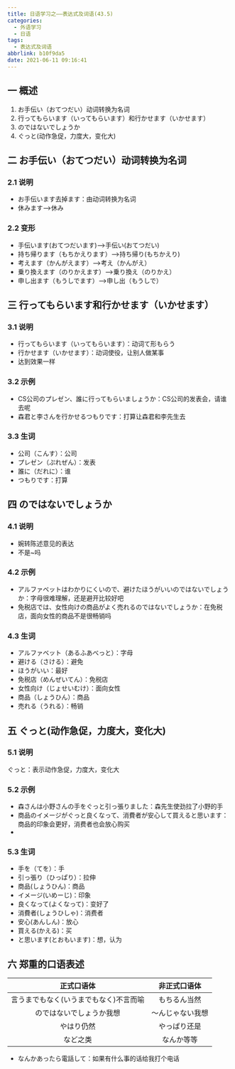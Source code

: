 ```yaml
---
title: 日语学习之——表达式及词语(43.5)
categories:
  - 外语学习
  - 日语
tags:
  - 表达式及词语
abbrlink: b10f9da5
date: 2021-06-11 09:16:41
---
```

## 一 概述

1. お手伝い（おてつだい）动词转换为名词
2. 行ってもらいます（いってもらいます）和行かせます（いかせます）
3. のではないでしょうか
4. ぐっと(动作急促，力度大，变化大)

<!--more-->

## 二 お手伝い（おてつだい）动词转换为名词

### 2.1 说明

* お手伝います去掉ます：由动词转换为名词
* 休みます——>休み

### 2.2 变形

* 手伝います(おてつだいます)——>手伝い(おてつだい)
* 持ち帰ります（もちかえります）——>持ち帰り(もちかえり)
* 考えます（かんがえます）——>考え（かんがえ）
* 乗り換えます（のりかえます）——>乗り換え（のりかえ）
* 申し出ます（もうしでます）——>申し出（もうしで）

## 三 行ってもらいます和行かせます（いかせます）

### 3.1 说明

* 行ってもらいます（いってもらいます）：动词て形もらう
* 行かせます（いかせます）：动词使役，让别人做某事
* 达到效果一样

### 3.2 示例

* CS公司のプレゼン、誰に行ってもらいましょうか：CS公司的发表会，请谁去呢
* 森君と李さんを行かせるつもりです：打算让森君和李先生去

### 3.3 生词

* 公司（こんす）：公司
* プレゼン（ぷれぜん）：发表
* 誰に（だれに）：谁
* つもりです：打算

## 四 のではないでしょうか

### 4.1 说明

* 婉转陈述意见的表达
* 不是~吗

### 4.2 示例

* アルファベットはわかりにくいので、避けたほうがいいのではないでしょうか：字母很难理解，还是避开比较好吧
* 免税店では、女性向けの商品がよく売れるのではないでしょうか：在免税店，面向女性的商品不是很畅销吗

### 4.3 生词

* アルファベット（あるふあべっと）：字母
* 避ける（さける）：避免
* ほうがいい：最好
* 免税店（めんぜいてん）：免税店
* 女性向け（じょせいむけ）：面向女性
* 商品（しょうひん）：商品
* 売れる（うれる）：畅销

## 五 ぐっと(动作急促，力度大，变化大)

### 5.1 说明

ぐっと：表示动作急促，力度大，变化大

### 5.2 示例

* 森さんは小野さんの手をぐっと引っ張りました：森先生使劲拉了小野的手
* 商品のイメージがぐっと良くなって、消費者が安心して買えると思います：商品的印象会更好，消费者也会放心购买
* 

### 5.3 生词

* 手を（てを）：手
* 引っ張り（ひっぱり）：拉伸
* 商品(しょうひん)：商品
* イメージ(いめーじ)：印象
* 良くなって(よくなって)：变好了
* 消費者(しょうひしゃ)：消费者
* 安心(あんしん)：放心
* 買える(かえる)：买
* と思います(とおもいます)：想，认为

## 六 郑重的口语表述

|               正式口语体               |   非正式口语体   |
| :------------------------------------: | :--------------: |
| 言うまでもなく(いうまでもなく)不言而喻 |   もちるん当然   |
|        のではないでしょうか我想        | ～んじゃない我想 |
|               やはり仍然               |   やっぱり还是   |
|                など之类                |    なんか等等    |

* なんかあったら電話して：如果有什么事的话给我打个电话